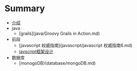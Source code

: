 # Summary

* [介绍](README.md)
* java
    * [grails](java/Groovy Grails in Action.md)
* 前段
    * [javascript 权威指南](javascript/javascript 权威指南6.md)
    * [javscript框架设计](javascript/javscript框架设计.md)
* 数据库
    * [monogoDB}(database/mongoDB.md)